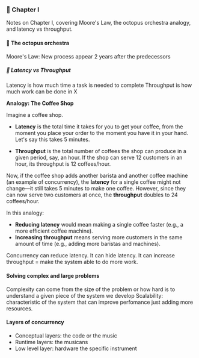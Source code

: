 <!-- Imported from: Readme.md -->
### 📖 Chapter I

Notes on Chapter I, covering Moore's Law, the octopus orchestra analogy, and latency vs throughput.

#### 🐙 The octopus orchestra

Moore's Law: New process appear 2 years after the predecessors

##### 🏃 Latency vs Throughput
Latency is how much time a task is needed to complete
Throughput is how much work can be done in X

**Analogy: The Coffee Shop**

Imagine a coffee shop.

*   **Latency** is the total time it takes for you to get your coffee, from the moment you place your order to the moment you have it in your hand. Let's say this takes 5 minutes.

*   **Throughput** is the total number of coffees the shop can produce in a given period, say, an hour. If the shop can serve 12 customers in an hour, its throughput is 12 coffees/hour.

Now, if the coffee shop adds another barista and another coffee machine (an example of concurrency), the **latency** for a single coffee might not change—it still takes 5 minutes to make one coffee. However, since they can now serve two customers at once, the **throughput** doubles to 24 coffees/hour.

In this analogy:
- **Reducing latency** would mean making a single coffee faster (e.g., a more efficient coffee machine).
- **Increasing throughput** means serving more customers in the same amount of time (e.g., adding more baristas and machines).

Concurrency can reduce latency.
It can hide latency.
It can increase throughput = make the system able to do more work.

#### Solving complex and large problems

Complexity can come from the size of the problem or how hard is to understand a given piece of the system we develop
Scalability: characteristic of the system that can improve perfomance just adding more resources.

####  Layers of concurrency

- Conceptual layers: the code or the music
- Runtime layers: the musicans
- Low level layer: hardware the specific instrument

